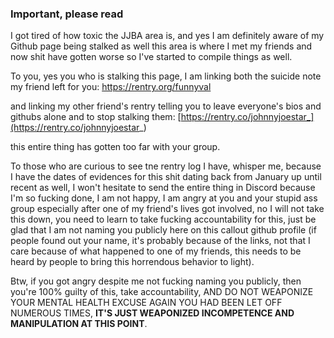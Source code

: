 ### Important, please read

I got tired of how toxic the JJBA area is, and yes I am definitely aware of my Github page being stalked as well
this area is where I met my friends and now shit have gotten worse so I've started to compile things as well.

To you, yes you who is stalking this page, I am linking both the suicide note my friend left for you:
https://rentry.org/funnyval

and linking my other friend's rentry telling you to leave everyone's bios and githubs alone and to stop stalking
them: [https://rentry.co/johnnyjoestar_](https://rentry.co/johnnyjoestar_)

this entire thing has gotten too far with your group.

To those who are curious to see tne rentry log I have, whisper me, because I have the dates of evidences for this shit
dating back from January up until recent as well, I won't hesitate to send the entire thing in Discord because I'm so 
fucking done, I am not happy, I am angry at you and your stupid ass group especially after one of my friend's lives got involved,
no I will not take this down, you need to learn to take fucking accountability for this, just be glad that I am not naming
you publicly here on this callout github profile (if people found out your name, it's probably because of the links, not that
I care because of what happened to one of my friends, this needs to be heard by people to bring this horrendous behavior to light).

Btw, if you got angry despite me not fucking naming you publicly, then you're 100% guilty of this, take accountability, AND DO NOT WEAPONIZE YOUR MENTAL HEALTH EXCUSE AGAIN
YOU HAD BEEN LET OFF NUMEROUS TIMES, **IT'S JUST WEAPONIZED INCOMPETENCE AND MANIPULATION AT THIS POINT**.
